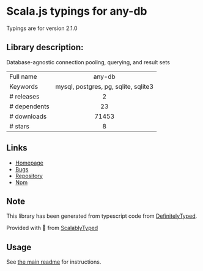 
# Scala.js typings for any-db

Typings are for version 2.1.0

## Library description:
Database-agnostic connection pooling, querying, and result sets

|                    |                 |
| ------------------ | :-------------: |
| Full name          | any-db |
| Keywords           | mysql, postgres, pg, sqlite, sqlite3 |
| # releases         | 2 |
| # dependents       | 23 |
| # downloads        | 71453 |
| # stars            | 8 |

## Links
- [Homepage](https://github.com/grncdr/node-any-db#readme)
- [Bugs](https://github.com/grncdr/node-any-db/issues)
- [Repository](https://github.com/grncdr/node-any-db)
- [Npm](https://www.npmjs.com/package/any-db)
    


## Note
This library has been generated from typescript code from [DefinitelyTyped](https://definitelytyped.org).

Provided with :purple_heart: from [ScalablyTyped](https://github.com/oyvindberg/ScalablyTyped)

## Usage
See [the main readme](../../readme.md) for instructions.


